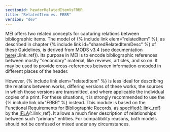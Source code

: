 ```yaml
---
sectionid: headerRelatedItemVsFRBR
title: "RelatedItem vs. FRBR"
version: "dev"
---
```


 MEI offers two related concepts for capturing relations between bibliographic items. The model of {% include link elem="relatedItem" %}, as described in chapter {% include link id="sharedRelatedItemDesc" %} of these Guidelines, is derived from MODS v3.4 (see documentation [here](http://www.loc.gov/standards/mods/v3/mods-userguide-elements.html#relateditem){:.link_ref}). Its purpose in MEI is to encode bibliographic references between mostly "secondary" material, like reviews, articles, and so on. It may be used to provide cross-references between information encoded in different places of the header. 

 However, {% include link elem="relatedItem" %} is less ideal for describing the relations between works, differing versions of these works, the sources in which those versions are transmitted, and where applicable the individual copies of a print. For these situations, it is strongly recommended to use the {% include link id="FRBR" %} instead. This module is based on the Functional Requirements for Bibliographic Records, as [specified](http://www.ifla.org/publications/functional-requirements-for-bibliographic-records){:.link_ref} by the [IFLA](http://www.ifla.org){:.link_ref}. It allows a much finer description of relationships between such "primary" entities. For compatibility reasons, both models should not be confused or mixed under any circumstances. 
